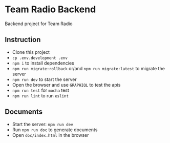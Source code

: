 # Team Radio Backend

Backend project for Team Radio

## Instruction

- Clone this project
- `cp .env.development .env`
- `npm i` to install dependencies
- `npm run migrate:rollback` or/and `npm run migrate:latest` to migrate the server
- `npm run dev` to start the server
- Open the browser and use `GRAPHIQL` to test the apis
- `npm run test` for `mocha` test
- `npm run lint` to run `eslint`

## Documents

- Start the server: `npm run dev`
- Run `npm run doc` to generate documents
- Open `doc/index.html` in the browser

